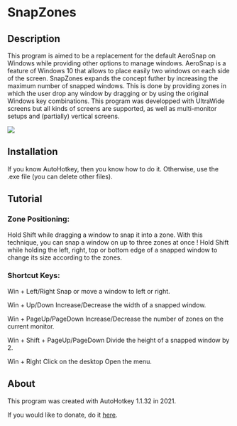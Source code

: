 # SnapZones

## Description
This program is aimed to be a replacement for the default AeroSnap on Windows while providing other options to manage windows. AeroSnap is a feature of Windows 10 that allows to place easily two windows on each side of the screen.
SnapZones expands the concept futher by increasing the maximum number of snapped windows. This is done by providing zones in which the user drop any window by dragging or by using the original Windows key combinations.
This program was developped with UltraWide screens but all kinds of screens are supported, as well as multi-monitor setups and (partially) vertical screens.

![](demo.gif)

## Installation
If you know AutoHotkey, then you know how to do it. Otherwise, use the .exe file (you can delete other files).

## Tutorial
### Zone Positioning:
Hold Shift while dragging a window to snap it into a zone.
With this technique, you can snap a window on up to three zones at once !
Hold Shift while holding the left, right, top or bottom edge of a snapped window to change its size according to the zones.

### Shortcut Keys: 

Win + Left/Right
Snap or move a window to left or right.

Win + Up/Down
Increase/Decrease the width of a snapped window.

Win + PageUp/PageDown
Increase/Decrease the number of zones on the current monitor.

Win + Shift + PageUp/PageDown
Divide the height of a snapped window by 2.

Win + Right Click on the desktop
Open the menu.

## About
This program was created with AutoHotkey 1.1.32 in 2021.

If you would like to donate, do it [here](http://facebook.com).
